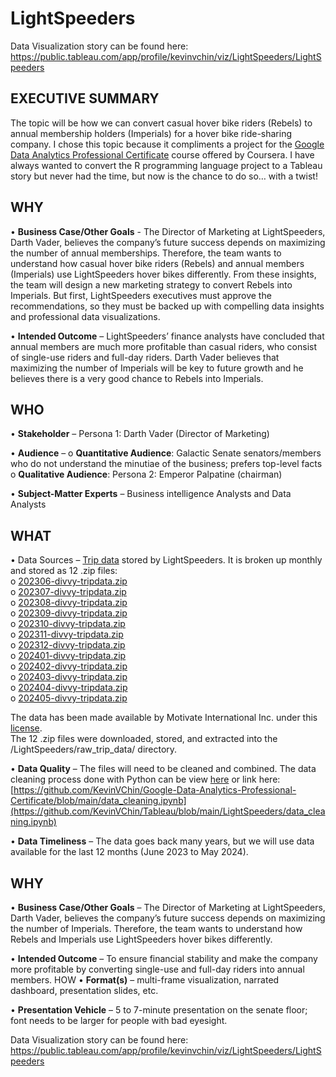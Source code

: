 # LightSpeeders

Data Visualization story can be found here:
https://public.tableau.com/app/profile/kevinvchin/viz/LightSpeeders/LightSpeeders

## EXECUTIVE SUMMARY

The topic will be how we can convert casual hover bike riders (Rebels) to annual membership holders (Imperials) for a hover bike ride-sharing company. I chose this topic because it compliments a project for the [Google Data Analytics Professional Certificate](https://www.coursera.org/professional-certificates/google-data-analytics) course offered by Coursera. I have always wanted to convert the R programming language project to a Tableau story but never had the time, but now is the chance to do so… with a twist!

## WHY
•	**Business Case/Other Goals** - The Director of Marketing at LightSpeeders, Darth Vader, believes the company’s future success depends on maximizing the number of annual memberships. Therefore, the team wants to understand how casual hover bike riders (Rebels) and annual members (Imperials) use LightSpeeders hover bikes differently. From these insights, the team will design a new marketing strategy to convert Rebels into Imperials. But first, LightSpeeders executives must approve the recommendations, so they must be backed up with compelling data insights and professional data visualizations.

•	**Intended Outcome** – LightSpeeders’ finance analysts have concluded that annual members are much more profitable than casual riders, who consist of single-use riders and full-day riders. Darth Vader believes that maximizing the number of Imperials will be key to future growth and he believes there is a very good chance to Rebels into Imperials.

## WHO
•	**Stakeholder** – Persona 1: Darth Vader (Director of Marketing)



•	**Audience** – 
o	**Quantitative Audience**: Galactic Senate senators/members who do not understand the minutiae of the business; prefers top-level facts
o	**Qualitative Audience**: Persona 2: Emperor Palpatine (chairman)



•	**Subject-Matter Experts** – Business intelligence Analysts and Data Analysts

## WHAT
•	Data Sources – [Trip data](https://divvy-tripdata.s3.amazonaws.com/index.html) stored by LightSpeeders. It is broken up monthly and stored as 12 .zip files:  
o	[202306-divvy-tripdata.zip](https://divvy-tripdata.s3.amazonaws.com/202306-divvy-tripdata.zip)  
o	[202307-divvy-tripdata.zip](https://divvy-tripdata.s3.amazonaws.com/202307-divvy-tripdata.zip)  
o	[202308-divvy-tripdata.zip](https://divvy-tripdata.s3.amazonaws.com/202308-divvy-tripdata.zip)  
o	[202309-divvy-tripdata.zip](https://divvy-tripdata.s3.amazonaws.com/202309-divvy-tripdata.zip)  
o	[202310-divvy-tripdata.zip](https://divvy-tripdata.s3.amazonaws.com/202310-divvy-tripdata.zip)  
o	[202311-divvy-tripdata.zip](https://divvy-tripdata.s3.amazonaws.com/202311-divvy-tripdata.zip)  
o	[202312-divvy-tripdata.zip](https://divvy-tripdata.s3.amazonaws.com/202312-divvy-tripdata.zip)  
o	[202401-divvy-tripdata.zip](https://divvy-tripdata.s3.amazonaws.com/202401-divvy-tripdata.zip)  
o	[202402-divvy-tripdata.zip](https://divvy-tripdata.s3.amazonaws.com/202402-divvy-tripdata.zip)  
o	[202403-divvy-tripdata.zip](https://divvy-tripdata.s3.amazonaws.com/202403-divvy-tripdata.zip)  
o	[202404-divvy-tripdata.zip](https://divvy-tripdata.s3.amazonaws.com/202404-divvy-tripdata.zip)  
o	[202405-divvy-tripdata.zip](https://divvy-tripdata.s3.amazonaws.com/202405-divvy-tripdata.zip)

The data has been made available by Motivate International Inc. under this [license](https://www.divvybikes.com/data-license-agreement).  
The 12 .zip files were downloaded, stored, and extracted into the /LightSpeeders/raw_trip_data/ directory.

•	**Data Quality** – The files will need to be cleaned and combined. The data cleaning process done with Python can be view [here](https://github.com/KevinVChin/Tableau/blob/main/LightSpeeders/data_cleaning.ipynb) or link here:
[https://github.com/KevinVChin/Google-Data-Analytics-Professional-Certificate/blob/main/data_cleaning.ipynb](https://github.com/KevinVChin/Tableau/blob/main/LightSpeeders/data_cleaning.ipynb)

•	**Data Timeliness** – The data goes back many years, but we will use data available for the last 12 months (June 2023 to May 2024).

## WHY
•	**Business Case/Other Goals** – The Director of Marketing at LightSpeeders, Darth Vader, believes the company’s future success depends on maximizing the number of Imperials. Therefore, the team wants to understand how Rebels and Imperials use LightSpeeders hover bikes differently. 

•	**Intended Outcome** – To ensure financial stability and make the company more profitable by converting single-use and full-day riders into annual members.
HOW
•	**Format(s)** – multi-frame visualization, narrated dashboard, presentation slides, etc.

•	**Presentation Vehicle** – 5 to 7-minute presentation on the senate floor; font needs to be larger for people with bad eyesight.

Data Visualization story can be found here:
https://public.tableau.com/app/profile/kevinvchin/viz/LightSpeeders/LightSpeeders
